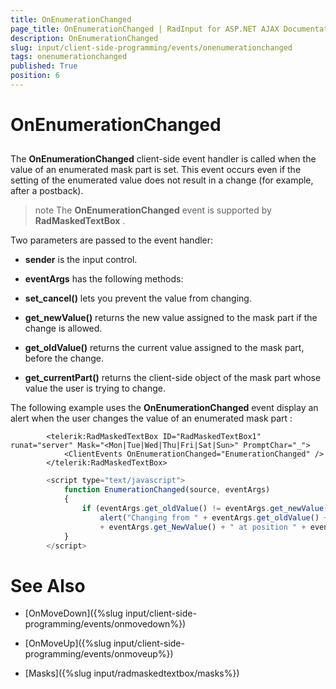 ```yaml
---
title: OnEnumerationChanged
page_title: OnEnumerationChanged | RadInput for ASP.NET AJAX Documentation
description: OnEnumerationChanged
slug: input/client-side-programming/events/onenumerationchanged
tags: onenumerationchanged
published: True
position: 6
---
```


# OnEnumerationChanged



## 

The **OnEnumerationChanged** client-side event handler is called when the value of an enumerated mask part is set. This event occurs even if the setting of the enumerated value does not result in a change (for example, after a postback).

>note The **OnEnumerationChanged** event is supported by **RadMaskedTextBox** .
>


Two parameters are passed to the event handler:

* **sender** is the input control.

* **eventArgs** has the following methods:

* **set_cancel()** lets you prevent the value from changing.

* **get_newValue()** returns the new value assigned to the mask part if the change is allowed.

* **get_oldValue()** returns the current value assigned to the mask part, before the change.

* **get_currentPart()** returns the client-side object of the mask part whose value the user is trying to change.

The following example uses the **OnEnumerationChanged** event display an alert when the user changes the value of an enumerated mask part :

````ASPNET
	    <telerik:RadMaskedTextBox ID="RadMaskedTextBox1" runat="server" Mask="<Mon|Tue|Wed|Thu|Fri|Sat|Sun>" PromptChar="_">
	        <ClientEvents OnEnumerationChanged="EnumerationChanged" />
	    </telerik:RadMaskedTextBox>
````



````JavaScript
	    <script type="text/javascript">
	        function EnumerationChanged(source, eventArgs)
	        {
	            if (eventArgs.get_oldValue() != eventArgs.get_newValue())
	                alert("Changing from " + eventArgs.get_oldValue() + " to " 
	                + eventArgs.get_NewValue() + " at position " + eventArgs.get_currentPart().offset);
	        }
	    </script>
````



# See Also

 * [OnMoveDown]({%slug input/client-side-programming/events/onmovedown%})

 * [OnMoveUp]({%slug input/client-side-programming/events/onmoveup%})

 * [Masks]({%slug input/radmaskedtextbox/masks%})

